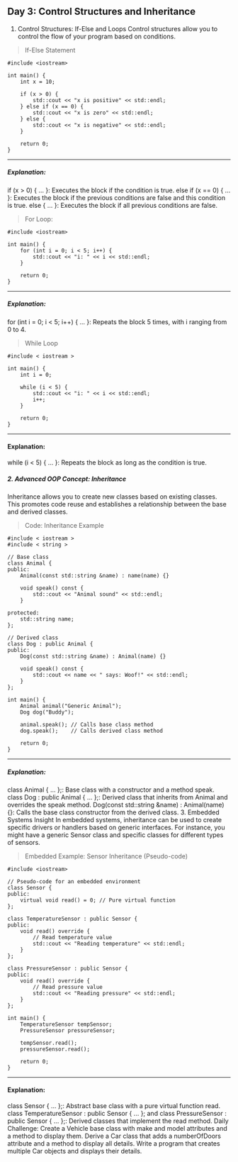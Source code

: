 ## Day 3: Control Structures and Inheritance
1. Control Structures: If-Else and Loops
Control structures allow you to control the flow of your program based on conditions.

> If-Else Statement


    #include <iostream>

    int main() {
        int x = 10;

        if (x > 0) {
            std::cout << "x is positive" << std::endl;
        } else if (x == 0) {
            std::cout << "x is zero" << std::endl;
        } else {
            std::cout << "x is negative" << std::endl;
        }

        return 0;
    }
***
##### Explanation:

if (x > 0) { ... }: Executes the block if the condition is true.
else if (x == 0) { ... }: Executes the block if the previous conditions are false and this condition is true.
else { ... }: Executes the block if all previous conditions are false.
> For Loop:


    #include <iostream>

    int main() {
        for (int i = 0; i < 5; i++) {
            std::cout << "i: " << i << std::endl;
        }

        return 0;
    }
***
##### Explanation:

for (int i = 0; i < 5; i++) { ... }: Repeats the block 5 times, with i ranging from 0 to 4.
> While Loop


    #include < iostream >

    int main() {
        int i = 0;

        while (i < 5) {
            std::cout << "i: " << i << std::endl;
            i++;
        }

        return 0;
    }
***
#### Explanation:

while (i < 5) { ... }: Repeats the block as long as the condition is true.
##### 2. Advanced OOP Concept: Inheritance
Inheritance allows you to create new classes based on existing classes. This promotes code reuse and establishes a relationship between the base and derived classes.

> Code: Inheritance Example

    #include < iostream >
    #include < string >

    // Base class
    class Animal {
    public:
        Animal(const std::string &name) : name(name) {}

        void speak() const {
            std::cout << "Animal sound" << std::endl;
        }

    protected:
        std::string name;
    };

    // Derived class
    class Dog : public Animal {
    public:
        Dog(const std::string &name) : Animal(name) {}

        void speak() const {
            std::cout << name << " says: Woof!" << std::endl;
        }
    };

    int main() {
        Animal animal("Generic Animal");
        Dog dog("Buddy");

        animal.speak(); // Calls base class method
        dog.speak();    // Calls derived class method

        return 0;
    }
***
##### Explanation:

class Animal { ... };: Base class with a constructor and a method speak.
class Dog : public Animal { ... };: Derived class that inherits from Animal and overrides the speak method.
Dog(const std::string &name) : Animal(name) {}: Calls the base class constructor from the derived class.
3. Embedded Systems Insight
In embedded systems, inheritance can be used to create specific drivers or handlers based on generic interfaces. For instance, you might have a generic Sensor class and specific classes for different types of sensors.

> Embedded Example: Sensor Inheritance (Pseudo-code)


    #include <iostream>

    // Pseudo-code for an embedded environment
    class Sensor {
    public:
        virtual void read() = 0; // Pure virtual function
    };

    class TemperatureSensor : public Sensor {
    public:
        void read() override {
            // Read temperature value
            std::cout << "Reading temperature" << std::endl;
        }
    };

    class PressureSensor : public Sensor {
    public:
        void read() override {
            // Read pressure value
            std::cout << "Reading pressure" << std::endl;
        }
    };

    int main() {
        TemperatureSensor tempSensor;
        PressureSensor pressureSensor;

        tempSensor.read();
        pressureSensor.read();

        return 0;
    }
***
#### Explanation:

class Sensor { ... };: Abstract base class with a pure virtual function read.
class TemperatureSensor : public Sensor { ... }; and class PressureSensor : public Sensor { ... };: Derived classes that implement the read method.
Daily Challenge:
Create a Vehicle base class with make and model attributes and a method to display them. Derive a Car class that adds a numberOfDoors attribute and a method to display all details.
Write a program that creates multiple Car objects and displays their details.